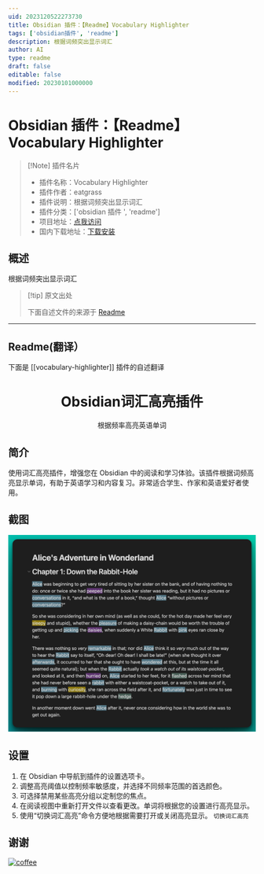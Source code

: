 ```yaml
---
uid: 2023120522273730
title: Obsidian 插件：【Readme】Vocabulary Highlighter
tags: ['obsidian插件', 'readme']
description: 根据词频突出显示词汇
author: AI
type: readme
draft: false
editable: false
modified: 20230101000000
---
```


# Obsidian 插件：【Readme】Vocabulary Highlighter

> [!Note] 插件名片
> - 插件名称：Vocabulary Highlighter
> - 插件作者：eatgrass
> - 插件说明：根据词频突出显示词汇
> - 插件分类：['obsidian 插件 ', 'readme']
> - 项目地址：[点我访问](https://github.com/eatgrass/obsidian-vocab-highlighter)
> - 国内下载地址：[下载安装](https://pkmer.cn/products/plugin/pluginMarket/?vocabulary-highlighter)

## 概述

根据词频突出显示词汇

> [!tip] 原文出处
>
>下面自述文件的来源于 [Readme](https://ghproxy.net/https://raw.githubusercontent.com/eatgrass/obsidian-vocab-highlighter/master/README.md)
>

---

## Readme(翻译）

下面是 [[vocabulary-highlighter]] 插件的自述翻译

<h1 align="center">Obsidian词汇高亮插件</h1>
<p align="center">根据频率高亮英语单词</p>

## 简介

使用词汇高亮插件，增强您在 Obsidian 中的阅读和学习体验。该插件根据词频高亮显示单词，有助于英语学习和内容复习。非常适合学生、作家和英语爱好者使用。

## 截图

![Highlight](https://github.com/eatgrass/obsidian-vocab-highlighter/blob/487a3ac1b5023d9f8146c18e01099c4a15d83395/assets/screenshot-1.png)

## 设置

1. 在 Obsidian 中导航到插件的设置选项卡。
2. 调整高亮阈值以控制频率敏感度，并选择不同频率范围的首选颜色。
3. 可选择禁用某些高亮分组以定制您的焦点。
4. 在阅读视图中重新打开文件以查看更改。单词将根据您的设置进行高亮显示。
5. 使用“切换词汇高亮”命令方便地根据需要打开或关闭高亮显示。
`切换词汇高亮`

## 谢谢

[![coffee](https://img.buymeacoffee.com/button-api/?text=请我喝咖啡&emoji=%E2%98%95&slug=eatgrass&button_colour=FFDD00&font_colour=000000&font_family=Comic&outline_colour=000000&coffee_colour=ffffff)](https://www.buymeacoffee.com/eatgrass)
